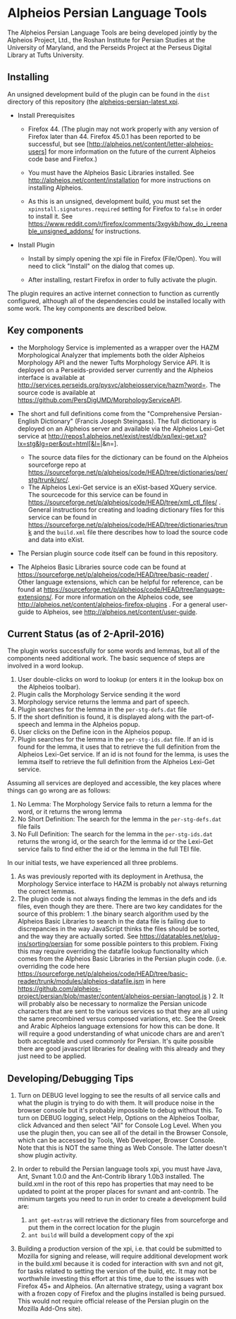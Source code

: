 # Alpheios Persian Language Tools

The Alpheios Persian Language Tools are being developed jointly by the Alpheios Project, Ltd., the Roshan Institute for Persian Studies at the University of Maryland, and the Perseids Project at the Perseus Digital Library at Tufts University.

## Installing 

An unsigned development build of the plugin can be found in the `dist` directory of this repository (the [alpheios-persian-latest.xpi](https://github.com/alpheios-project/persian/raw/master/dist/alpheios-persian-latest.xpi).

* Install Prerequisites

    * Firefox 44. (The plugin may not work properly with any version of Firefox later than 44. Firefox 45.0.1 has been reported to be successful, but see [http://alpheios.net/content/letter-alpheios-users] for more information on the future of the current Alpheios code base and Firefox.)

    * You must have the Alpheios Basic Libraries installed. See http://alpheios.net/content/installation for more instructions on installing Alpheios. 

    * As this is an unsigned, development build, you must set the ` xpinstall.signatures.required` setting for Firefox to `false` in order to install it.   See https://www.reddit.com/r/firefox/comments/3xgykb/how_do_i_reenable_unsigned_addons/ for instructions.

* Install Plugin

    * Install by simply opening the xpi file in Firefox (File/Open).  You will need to click "Install" on the dialog that comes up.

    * After installing, restart Firefox in order to fully activate the plugin.

The plugin requires an active internet connection to function as currently configured, although all of the dependencies could be installed locally with some work. The key components are described below.

## Key components 

* the Morphology Service is implemented as a wrapper over the HAZM Morphological Analyzer that implements both the older Alpheios Morphology API and the newer Tufts Morphology Service API.  It is deployed on a Perseids-provided server currently and the Alpheios interface is available at http://services.perseids.org/pysvc/alpheiosservice/hazm?word=<word>. The source code is available at https://github.com/PersDigUMD/MorphologyServiceAPI.

* The short and full definitions come from the "Comprehensive Persian-English Dictionary" (Francis Joseph Steingass). The full dictionary is deployed on an Alpheios server and available via the Alpheios Lexi-Get service at http://repos1.alpheios.net/exist/rest/db/xq/lexi-get.xq?lx=stg&lg=per&out=html[&l=<lemma>|&n=<lemmid>]. 
    * The source data files for the dictionary can be found on the Alpheios sourceforge repo at https://sourceforge.net/p/alpheios/code/HEAD/tree/dictionaries/per/stg/trunk/src/. 
    * The Alpheios Lexi-Get service is an eXist-based XQuery service.  The sourcecode for this service can be found in https://sourceforge.net/p/alpheios/code/HEAD/tree/xml_ctl_files/ . General instructions for creating and loading dictionary files for this service can be found in https://sourceforge.net/p/alpheios/code/HEAD/tree/dictionaries/trunk and the `build.xml` file there describes how to load the source code and data into eXist.

* The Persian plugin source code itself can be found in this repository.  

* The Alpheios Basic Libraries source code can be found at https://sourceforge.net/p/alpheios/code/HEAD/tree/basic-reader/ . Other language extensions, which can be helpful for reference, can be found at https://sourceforge.net/p/alpheios/code/HEAD/tree/language-extensions/.  For more information on the Alpheios code, see http://alpheios.net/content/alpheios-firefox-plugins . For a general user-guide to Alpheios, see http://alpheios.net/content/user-guide.

## Current Status (as of 2-April-2016)

The plugin works successfully for some words and lemmas, but all of the components need additional work.  The basic sequence of steps are involved in a word lookup.

1. User double-clicks on word to lookup (or enters it in the lookup box on the Alpheios toolbar). 
2. Plugin calls the Morphology Service sending it the word 
3. Morphology service returns the lemma and part of speech.
4. Plugin searches for the lemma in the `per-stg-defs.dat` file
5. If the short definition is found, it is displayed along with the part-of-speech and lemma in the Alpheios popup.
6. User clicks on the Define icon in the Alpheios popup.
7. Plugin searches for the lemma in the `per-stg-ids.dat` file. If an id is found for the lemma, it uses that to retrieve the full definition from the Alpheios Lexi-Get service. If an id is not found for the lemma, is uses the lemma itself to retrieve the full definition from the Alpheios Lexi-Get service.

Assuming all services are deployed and accessible, the key places where things can go wrong are as follows:

1. No Lemma: The Morphology Service fails to return a lemma for the word, or it returns the wrong lemma
2. No Short Definition: The search for the lemma in the `per-stg-defs.dat` file fails
3. No Full Definition: The search for the lemma in the `per-stg-ids.dat` returns the wrong id, or the search for the lemma id or the Lexi-Get service fails to find either the id or the lemma in the full TEI file.

In our initial tests, we have experienced all three problems.

1. As was previously reported with its deployment in Arethusa, the Morphology Service interface to HAZM is probably not always returning the correct lemmas.
2. The plugin code is not always finding the lemmas in the defs and ids files, even though they are there. There are two key candidates for the source of this problem:
    1 .the binary search algorithm used by the Alpheios Basic Libraries to search in the data file is failing due to discrepancies in the way JavaScript thinks the files should be sorted, and the way they are actually sorted.  See https://datatables.net/plug-ins/sorting/persian for some possible pointers to this problem. Fixing this may require overriding the datafile lookup functionality which comes from the Alpheios Basic Libraries in the Persian plugin code. (i.e. overriding the code here https://sourceforge.net/p/alpheios/code/HEAD/tree/basic-reader/trunk/modules/alpheios-datafile.jsm  in here https://github.com/alpheios-project/persian/blob/master/content/alpheios-persian-langtool.js )
    2. It will probably also be necessary to normalize the Persian unicode characters that are sent to the various services so that they are all using the same  precombined versus composed variations, etc.  See the Greek and Arabic Alpheios language extensions for how this can be done. It will require a good understanding of what unicode chars are and aren't both acceptable and used commonly for Persian. It's quite possible there are good javascript libraries for dealing with this already and they just need to be applied.

## Developing/Debugging Tips

1. Turn on DEBUG level logging to see the results of all service calls and what the plugin is trying to do with them. It will produce noise in the browser console but it's probably impossible to debug without this.  To turn on DEBUG logging, select Help, Options on the Alpheios Toolbar,  click Advanced and then select "All" for Console Log Level. When you use the plugin then, you can see all of the detail in the Browser Console, which can be accessed by Tools, Web Developer, Browser Console. Note that this is NOT the same thing as Web Console. The latter doesn't show plugin activity.

2. In order to rebuild the Persian language tools xpi, you must have Java, Ant, Svnant 1.0.0 and the Ant-Contrib library 1.0b3 installed.  The build.xml in the root of this repo has properties that may need to be updated to point at the proper places for svnant and ant-contrib.  The minimum targets you need to run in order to create a development build are:
    1. `ant get-extras` will retrieve the dictionary files from sourceforge and put them in the correct location for the plugin
    2. `ant build` will build a development copy of the xpi

3. Building a production version of the xpi, i.e. that could be submitted to Mozilla for signing and release, will require additional development work in the build.xml because it is coded for interaction with svn and not git, for tasks related to setting the version of the build, etc. It may not be worthwhile investing this effort at this time, due to the issues with Firefox 45+ and Alpheios.  (An alternative strategy, using a vagrant box with a frozen copy of Firefox and the plugins installed is being pursued. This would not require official release of the Persian plugin on the Mozilla Add-Ons site).

 





